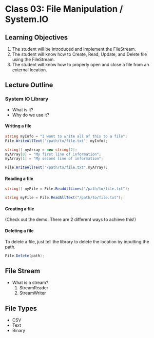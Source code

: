 # Class 03: File Manipulation / System.IO

## Learning Objectives

1. The student will be introduced and implement the FileStream.
1. The student will know how to Create, Read, Update, and Delete file using the FileStream.
1. The student will know how to properly open and close a file from an external location.

## Lecture Outline

### System IO Library

- What is it?
- Why do we use it?

#### Writing a file

```csharp
string myInfo = "I want to write all of this to a file";
File.WriteAllText("/path/to/file.txt", myInfo);
```

```csharp
string[] myArray = new string[2];
myArray[0] = "My first line of information";
myArray[1] = "My second line of information";

File.WriteAllText("/path/to/file.txt",myArray);
```

#### Reading a file

 ```csharp
string[] myFile = File.ReadAllLines("/path/to/file.txt");
```

```csharp
string myFile = File.ReadAllText("/path/to/file.txt");
```

#### Creating a file

(Check out the demo. There are 2 different ways to achieve this!)

#### Deleting a file

To delete a file, just tell the library to delete the location by inputting the path.

```csharp
File.Delete(path);
```

## File Stream

- What is a stream?
  1. StreamReader
  1. StreamWriter

## File Types

- CSV
- Text
- Binary
